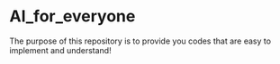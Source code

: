 # AI_for_everyone
The purpose of this repository is to provide you codes that are easy to implement and understand!
